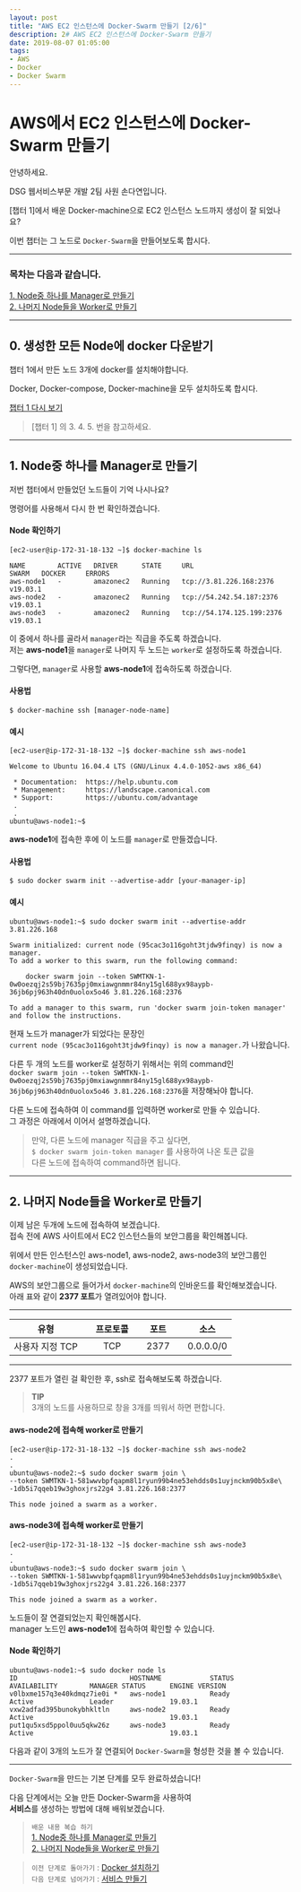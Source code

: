 ```yaml
---
layout: post
title: "AWS EC2 인스턴스에 Docker-Swarm 만들기 [2/6]"
description: 2# AWS EC2 인스턴스에 Docker-Swarm 만들기
date: 2019-08-07 01:05:00
tags:
- AWS
- Docker
- Docker Swarm
---
```


# AWS에서 EC2 인스턴스에 Docker-Swarm 만들기

안녕하세요.

DSG 웹서비스부문 개발 2팀 사원 손다연입니다.

[챕터 1]에서 배운 Docker-machine으로 EC2 인스턴스 노드까지 생성이 잘 되었나요?

이번 챕터는 그 노드로 `Docker-Swarm`을 만들어보도록 합시다. 

---

### 목차는 다음과 같습니다.

[1. Node중 하나를 Manager로 만들기](#1-node중-하나를-manager로-만들기)  
[2. 나머지 Node들을 Worker로 만들기](#2-나머지-node들을-worker로-만들기)   
  
---

## 0. 생성한 모든 Node에 docker 다운받기

챕터 1에서 만든 노드 3개에 docker를 설치해야합니다.

Docker, Docker-compose, Docker-machine을 모두 설치하도록 합시다.

[챕터 1 다시 보기](/1-Make-Docker)

> [챕터 1] 의 3. 4. 5. 번을 참고하세요.

---
## 1. Node중 하나를 Manager로 만들기

저번 챕터에서 만들었던 노드들이 기억 나시나요?   

명령어를 사용해서 다시 한 번 확인하겠습니다.

#### Node 확인하기

```
[ec2-user@ip-172-31-18-132 ~]$ docker-machine ls

NAME        ACTIVE   DRIVER      STATE     URL                         SWARM   DOCKER     ERRORS
aws-node1   -        amazonec2   Running   tcp://3.81.226.168:2376             v19.03.1   
aws-node2   -        amazonec2   Running   tcp://54.242.54.187:2376            v19.03.1   
aws-node3   -        amazonec2   Running   tcp://54.174.125.199:2376           v19.03.1   
```

이 중에서 하나를 골라서 `manager`라는 직급을 주도록 하겠습니다.    
저는 **aws-node1**을 `manager`로 나머지 두 노드는 `worker`로 설정하도록 하겠습니다.    

그렇다면, `manager`로 사용할 **aws-node1**에 접속하도록 하겠습니다.    

#### 사용법
```
$ docker-machine ssh [manager-node-name]
```

#### 예시

```
[ec2-user@ip-172-31-18-132 ~]$ docker-machine ssh aws-node1

Welcome to Ubuntu 16.04.4 LTS (GNU/Linux 4.4.0-1052-aws x86_64)

 * Documentation:  https://help.ubuntu.com
 * Management:     https://landscape.canonical.com
 * Support:        https://ubuntu.com/advantage
 .
 .
ubuntu@aws-node1:~$ 
```
**aws-node1**에 접속한 후에 이 노드를 `manager`로 만들겠습니다.   

#### 사용법

```
$ sudo docker swarm init --advertise-addr [your-manager-ip]
```
#### 예시

```
ubuntu@aws-node1:~$ sudo docker swarm init --advertise-addr 3.81.226.168

Swarm initialized: current node (95cac3o116goht3tjdw9finqy) is now a manager.
To add a worker to this swarm, run the following command:

    docker swarm join --token SWMTKN-1-0w0oezqj2s59bj7635pj0mxiawgnmmr84ny15gl688yx98aypb-36jb6pj963h40dn0uolox5o46 3.81.226.168:2376

To add a manager to this swarm, run 'docker swarm join-token manager' and follow the instructions.
```
현재 노드가 manager가 되었다는 문장인    
`current node (95cac3o116goht3tjdw9finqy) is now a manager.`가 나왔습니다.           

다른 두 개의 노드를 worker로 설정하기 위해서는 위의 command인        
`docker swarm join --token SWMTKN-1-0w0oezqj2s59bj7635pj0mxiawgnmmr84ny15gl688yx98aypb-36jb6pj963h40dn0uolox5o46 3.81.226.168:2376`을 저장해놔야 합니다.   
  
다른 노드에 접속하여 이 command를 입력하면 worker로 만들 수 있습니다.   
그 과정은 아래에서 이어서 설명하겠습니다.

> 만약, 다른 노드에 manager 직급을 주고 싶다면,      
> `$ docker swarm join-token manager` 를 사용하여 나온 토큰 값을        
> 다른 노드에 접속하여 command하면 됩니다.   

---

## 2. 나머지 Node들을 Worker로 만들기

이제 남은 두개에 노드에 접속하여 보겠습니다.     
접속 전에 AWS 사이트에서 EC2 인스턴스들의 보안그룹을 확인해봅니다.   

위에서 만든 인스턴스인 aws-node1, aws-node2, aws-node3의 보안그룹인 `docker-machine`이 생성되었습니다.   

AWS의 보안그룹으로 들어가서 `docker-machine`의 인바운드를 확인해보겠습니다.      
아래 표와 같이 **2377 포트**가 열려있어야 합니다.       

---

유형 |  | 프로토콜 | | 포트 | | 소스 
:---: | :---: | :---: | :---: | :---: | :---: | :---:
사용자 지정 TCP | | TCP | | 2377 | | 0.0.0.0/0 

---

2377 포트가 열린 걸 확인한 후, ssh로 접속해보도록 하겠습니다.    

> **TIP**        
> 3개의 노드를 사용하므로 창을 3개를 띄워서 하면 편합니다.    

#### aws-node2에 접속해 worker로 만들기

```
[ec2-user@ip-172-31-18-132 ~]$ docker-machine ssh aws-node2
.
.
ubuntu@aws-node2:~$ sudo docker swarm join \
--token SWMTKN-1-581wwvbpfqapm8l1ryun99b4ne53ehdds0s1uyjnckm90b5x8e\
-1db5i7qqeb19w3ghoxjrs22g4 3.81.226.168:2377

This node joined a swarm as a worker.
```
#### aws-node3에 접속해 worker로 만들기  
```
[ec2-user@ip-172-31-18-132 ~]$ docker-machine ssh aws-node3
.
.
ubuntu@aws-node3:~$ sudo docker swarm join \
--token SWMTKN-1-581wwvbpfqapm8l1ryun99b4ne53ehdds0s1uyjnckm90b5x8e\
-1db5i7qqeb19w3ghoxjrs22g4 3.81.226.168:2377

This node joined a swarm as a worker.
```

노드들이 잘 연결되었는지 확인해봅시다.      
manager 노드인 **aws-node1**에 접속하여 확인할 수 있습니다.   

#### Node 확인하기

```
ubuntu@aws-node1:~$ sudo docker node ls
ID                            HOSTNAME            STATUS              AVAILABILITY        MANAGER STATUS      ENGINE VERSION
v0lbxme157q3e40kdmqz7ie0i *   aws-node1           Ready               Active              Leader              19.03.1
vxw2adfad395bunokybhkltln     aws-node2           Ready               Active                                  19.03.1
put1qu5xsd5ppol0uu5qkw26z     aws-node3           Ready               Active                                  19.03.1
```

다음과 같이 3개의 노드가 잘 연결되어 `Docker-Swarm`을 형성한 것을 볼 수 있습니다.

---

`Docker-Swarm`을 만드는 기본 단계를 모두 완료하셨습니다!     

다음 단계에서는 오늘 만든 Docker-Swarm을 사용하여     
**서비스**를 생성하는 방법에 대해 배워보겠습니다.

> `배운 내용 복습 하기`   
[1. Node중 하나를 Manager로 만들기](#1-node중-하나를-manager로-만들기)  
[2. 나머지 Node들을 Worker로 만들기](#2-나머지-node들을-worker로-만들기)    

> `이전 단계로 돌아가기` : [Docker 설치하기](/1-Make-Docker)     
> `다음 단계로 넘어가기` : [서비스 만들기](/3-Make-Service)
